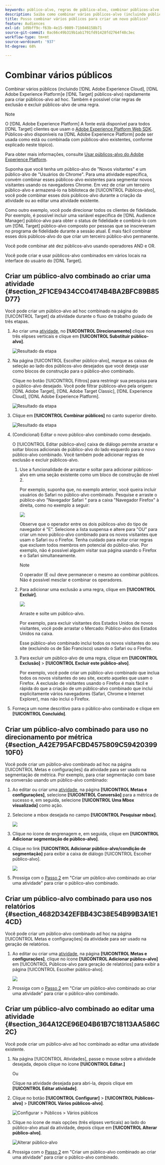 ```yaml
---
keywords: público-alvo, regras de público-alvo, combinar públicos-alvo, exclusão, adicionar exclusão, excluir, combinação de públicos-alvo, público-alvo adhoc, público-alvo ad hoc
description: Saiba como combinar vários públicos-alvo (incluindo públicos-alvo da Adobe Experience Cloud e [!DNL Target] públicos-alvo) rapidamente para criar públicos-alvo ad hoc.
title: Posso combinar vários públicos para criar um novo público?
feature: Audiences
exl-id: 1d9bff9c-f63b-4e15-9809-71b046158b71
source-git-commit: 0ac66c49b319b1ab1791fd91428fd2764f48c3ec
workflow-type: tm+mt
source-wordcount: '937'
ht-degree: 68%

---
```


# Combinar vários públicos

Combinar vários públicos (incluindo [!DNL Adobe Experience Cloud], [!DNL Adobe Experience Platform]e [!DNL Target] públicos-alvo) rapidamente para criar públicos-alvo ad hoc. Também é possível criar regras de exclusão e excluir públicos-alvo de uma regra.

>[!NOTE]
>
>O [!DNL Adobe Experience Platform] A fonte está disponível para todos [!DNL Target] clientes que usam o [Adobe Experience Platform Web SDK](/help/c-implementing-target/c-implementing-target-for-client-side-web/aep-web-sdk.md). Públicos-alvo disponíveis na [!DNL Adobe Experience Platform] pode ser usada como está ou combinada com públicos-alvo existentes, conforme explicado neste tópico).
>
>Para obter mais informações, consulte [Usar públicos-alvo do Adobe Experience Platform](/help/c-target/c-audiences/audiences.md#aep).

Suponha que você tenha um público-alvo de &quot;Novos visitantes&quot; e um público-alvo de &quot;Usuários do Chrome&quot;. Para uma atividade específica, convém combinar esses públicos-alvo existentes para segmentar novos visitantes usando os navegadores Chrome. Em vez de criar um terceiro público-alvo e armazená-lo na biblioteca de [!UICONTROL Públicos-alvo], você pode combinar esses dois públicos-alvo durante a criação da atividade ou ao editar uma atividade existente.

Como outro exemplo, você pode direcionar todos os clientes de fidelidade. Por exemplo, é possível incluir uma variável específica de [!DNL Audience Manager] público-alvo para obter o status de fidelidade e combiná-lo com um [!DNL Target] público-alvo composto por pessoas que se inscreveram no programa de fidelidade durante a sessão atual. É mais fácil combinar esses dois públicos-alvo do que criar um terceiro público-alvo permanente.

Você pode combinar até dez públicos-alvo usando operadores AND e OR.

Você pode criar e usar públicos-alvo combinados em vários locais na interface do usuário do [!DNL Target].

## Criar um público-alvo combinado ao criar uma atividade {#section_2F1CE9434CC04174B4BA2BFC89B85D77}

Você pode criar um público-alvo ad hoc combinado na página do [!UICONTROL Target] da atividade durante o fluxo de trabalho guiado de três etapas.

1. Ao criar uma [atividade](/help/c-activities/activities.md#concept_D317A95A1AB54674BA7AB65C7985BA03), no **[!UICONTROL Direcionamento]** clique nos três elipses verticais e clique em **[!UICONTROL Substituir público-alvo]**.

   ![Resultado da etapa](assets/edit_audience.png)

1. Na página [!UICONTROL Escolher público-alvo], marque as caixas de seleção ao lado dos públicos-alvo desejados que você deseja usar como blocos de construção para o público-alvo combinado.

   Clique no botão [!UICONTROL Filtros] para restringir sua pesquisa para o público-alvo desejado. Você pode filtrar públicos-alvo pela origem: [!DNL Adobe Target], [!DNL Adobe Target Classic], [!DNL Experience Cloud], [!DNL Adobe Experience Platform].

   ![Resultado da etapa](assets/combine_multiple_audiences1.png)

1. Clique em **[!UICONTROL Combinar públicos]** no canto superior direito.

   ![Resultado da etapa](assets/combine_multiple_audiences2.png)

1. (Condicional) Editar o novo público-alvo combinado como desejado.

   O [!UICONTROL Editar público-alvo] caixa de diálogo permite arrastar e soltar blocos adicionais de público-alvo do lado esquerdo para o novo público-alvo combinado. Você também pode adicionar regras de exclusão e excluir públicos-alvo.

   1. Use a funcionalidade de arrastar e soltar para adicionar públicos-alvo em uma seção existente como um bloco de construção de nível 2.

      Por exemplo, suponha que, no exemplo anterior, você queira incluir usuários do Safari no público-alvo combinado. Pesquise e arraste o público-alvo &quot;Navegador Safari &quot; para a caixa &quot;Navegador Firefox&quot; à direita, como no exemplo a seguir:

      ![](assets/combine_multiple_audiences3.png)

      Observe que o operador entre os dois públicos-alvo do tipo de navegador é &quot;E&quot;. Selecione a lista suspensa e altere para &quot;OU&quot; para criar um novo público-alvo combinado para os novos visitantes que usam o Safari ou o Firefox. Tenha cuidado para evitar criar regras que excluem todos membros em potencial do público-alvo. Por exemplo, não é possível alguém visitar sua página usando o Firefox e o Safari simultaneamente.

      >[!NOTE]
      >
      >O operador (E ou) deve permanecer o mesmo ao combinar públicos. Não é possível mesclar e combinar os operadores.

   1. Para adicionar uma exclusão a uma regra, clique em **[!UICONTROL Excluir]**.

      ![](assets/combine_multiple_audiences3a.png)

      Arraste e solte um público-alvo.

      Por exemplo, para excluir visitantes dos Estados Unidos de novos visitantes, você pode arrastar o Mercado: Público-alvo dos Estados Unidos na caixa.

      Esse público-alvo combinado inclui todos os novos visitantes do seu site (excluindo os de São Francisco) usando o Safari ou o Firefox.

   1. Para excluir um público-alvo de uma regra, clique em **[!UICONTROL Exclusão]** > **[!UICONTROL Excluir este público-alvo]**.

      Por exemplo, você pode criar um público-alvo combinado que inclua todos os novos visitantes do seu site, exceto aqueles que usam o Firefox. A exclusão de visitantes usando o Firefox é mais fácil e rápida do que a criação de um público-alvo combinado que inclui explicitamente vários navegadores (Safari, Chrome e Internet Explorer), mas não inclui o Firefox.

1. Forneça um nome descritivo para o público-alvo combinado e clique em **[!UICONTROL Concluído]**.

## Criar um público-alvo combinado para uso no direcionamento por métrica {#section_A42E795AFCBD4575809C5942039910F0}

Você pode criar um público-alvo combinado ad hoc na página [!UICONTROL Metas e configurações] da atividade para ser usado na segmentação de métrica. Por exemplo, para criar segmentação com base na conversão usando um público-alvo combinado:

1. Ao editar ou criar uma [atividade](/help/c-activities/activities.md#concept_D317A95A1AB54674BA7AB65C7985BA03), na página **[!UICONTROL Metas e configurações]**, selecione **[!UICONTROL Conversão]** para a métrica de sucesso e, em seguida, selecione **[!UICONTROL Uma Mbox visualizada]** como ação.
1. Selecione a mbox desejada no campo **[!UICONTROL Pesquisar mbox]**.

   ![](assets/combine_multiple_audiences4.png)

1. Clique no ícone de engrenagem e, em seguida, clique em **[!UICONTROL Adicionar segmentação de público-alvo]**.
1. Clique no link **[!UICONTROL Adicionar público-alvo/condição de segmentação]** para exibir a caixa de diálogo [!UICONTROL Escolher público-alvo].

   ![](assets/combine_multiple_audiences5.png)

1. Prossiga com o [Passo 2](/help/c-target/combining-multiple-audiences.md#section_2F1CE9434CC04174B4BA2BFC89B85D77) em &quot;Criar um público-alvo combinado ao criar uma atividade&quot; para criar o público-alvo combinado.

## Criar um público-alvo combinado para uso nos relatórios {#section_4682D342EFBB43C38E54B99B3A1E14CD}

Você pode criar um público-alvo combinado ad hoc na página [!UICONTROL Metas e configurações] da atividade para ser usado na geração de relatórios.

1. Ao editar ou criar uma  [atividade](/help/c-activities/activities.md#concept_D317A95A1AB54674BA7AB65C7985BA03), na página **[!UICONTROL Metas e configurações]**, clique no ícone **[!UICONTROL Adicionar público-alvo]** em [!UICONTROL Públicos-alvo para geração de relatórios] para exibir a página [!UICONTROL Escolher público-alvo].

   ![](assets/combine_multiple_audiences6.png)

1. Prossiga com o [Passo 2](/help/c-target/combining-multiple-audiences.md#section_2F1CE9434CC04174B4BA2BFC89B85D77) em &quot;Criar um público-alvo combinado ao criar uma atividade&quot; para criar o público-alvo combinado.

## Criar um público-alvo combinado ao editar uma atividade {#section_364A12CE96E04B61B7C18113AA586C2C}

Você pode criar um público-alvo ad hoc combinado ao editar uma atividade existente.

1. Na página [!UICONTROL Atividades], passe o mouse sobre a atividade desejada, depois clique no ícone **[!UICONTROL Editar.]**

   Ou

   Clique na atividade desejada para abri-la, depois clique em **[!UICONTROL Editar atividade]**.

1. Clique no botão **[!UICONTROL Configurar]** > **[!UICONTROL Públicos-alvo]** > **[!UICONTROL Vários públicos-alvo]**.

   ![Configurar > Públicos > Vários públicos](assets/combine_multiple_audiences7.png)

1. Clique no ícone de mais opções (três elipses verticais) ao lado do público-alvo atual da atividade, depois clique em **[!UICONTROL Alterar público-alvo]**.

   ![Alterar público-alvo](assets/combine_multiple_audiences8.png)

1. Prossiga com o [Passo 2](/help/c-target/combining-multiple-audiences.md#section_2F1CE9434CC04174B4BA2BFC89B85D77) em &quot;Criar um público-alvo combinado ao criar uma atividade&quot; para criar o público-alvo combinado.
